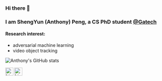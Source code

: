 ### Hi there 👋  

### I am ShengYun (Anthony) Peng, a CS PhD student [@Gatech](https://www.cc.gatech.edu/) 

#### Research interest:
- adversarial machine learning
- video object tracking
  
<!-- github stats: credits to https://github.com/anuraghazra/github-readme-stats -->
![Anthony's GitHub stats](https://github-readme-stats.vercel.app/api?username=ShengYun-Peng&count_private=true&show_icons=true&theme=prussian)  
<!-- linkedin -->
[<img align="left" alt="Linkedin" height="25px" src="https://img.shields.io/badge/LinkedIn-0077B5?style=for-the-badge&logo=linkedin&logoColor=white" />](https://www.linkedin.com/in/shengyun-anthony-peng-443bb6151/)  
<!-- twitter -->
[<img align="left" alt="Linkedin" height="25px" src="https://img.shields.io/badge/Twitter-1DA1F2?style=for-the-badge&logo=twitter&logoColor=white" />](https://twitter.com/RealAnthonyPeng) 

